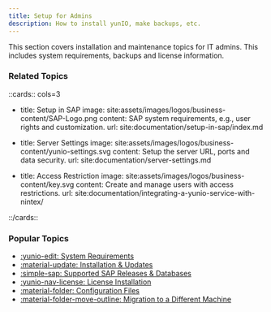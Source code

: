 ```yaml
---
title: Setup for Admins
description: How to install yunIO, make backups, etc.
---
```


This section covers installation and maintenance topics for IT admins.
This includes system requirements, backups and license information.

### Related Topics

::cards:: cols=3

- title: Setup in SAP
  image: site:assets/images/logos/business-content/SAP-Logo.png
  content: SAP system requirements, e.g., user rights and customization.
  url: site:documentation/setup-in-sap/index.md
  
- title: Server Settings
  image: site:assets/images/logos/business-content/yunio-settings.svg
  content: Setup the server URL, ports and data security.
  url: site:documentation/server-settings.md

- title: Access Restriction
  image: site:assets/images/logos/business-content/key.svg
  content: Create and manage users with access restrictions.
  url: site:documentation/integrating-a-yunio-service-with-nintex/

::/cards::

### Popular Topics

<div class="grid cards" markdown>

- [:yunio-edit:  System Requirements](requirements.md)
- [:material-update:  Installation & Updates](installation-and-update.md)
- [:simple-sap:  Supported SAP Releases & Databases](requirements.md/#supported-sap-systems-and-releases)
- [:yunio-nav-license:  License Installation](license.md/#about-the-licensing-concept-of-yunio)
- [:material-folder:  Configuration Files](installation-and-update.md/#program-directory-files)
- [:material-folder-move-outline:  Migration to a Different Machine](backup-and-migration.md/#how-to-migrate-to-a-different-machine)

</div>

